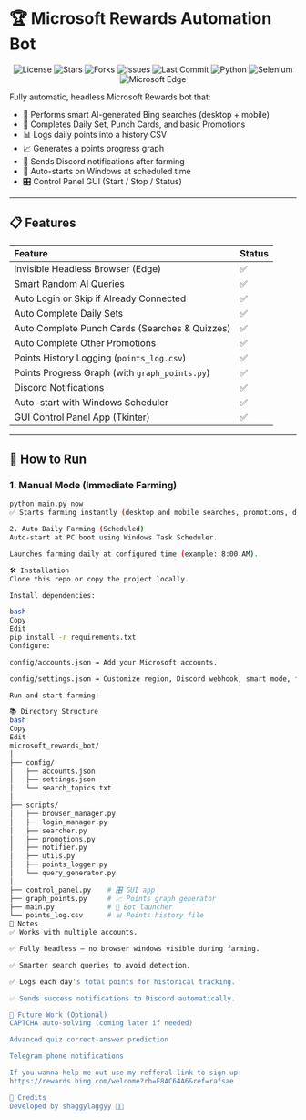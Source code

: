 # 🏆 Microsoft Rewards Automation Bot

<p align="center">
  <img src="https://img.shields.io/github/license/shaggylaggyy/microsoft-rewards-bot?color=brightgreen&style=for-the-badge" alt="License">
  <img src="https://img.shields.io/github/stars/shaggylaggyy/microsoft-rewards-bot?color=yellow&style=for-the-badge" alt="Stars">
  <img src="https://img.shields.io/github/forks/shaggylaggyy/microsoft-rewards-bot?color=blue&style=for-the-badge" alt="Forks">
  <img src="https://img.shields.io/github/issues/shaggylaggyy/microsoft-rewards-bot?color=red&style=for-the-badge" alt="Issues">
  <img src="https://img.shields.io/github/last-commit/shaggylaggyy/microsoft-rewards-bot?color=purple&style=for-the-badge" alt="Last Commit">
  <img src="https://img.shields.io/badge/Python-3.11%2B-blue?style=for-the-badge&logo=python" alt="Python">
  <img src="https://img.shields.io/badge/Made%20With-Selenium-brightgreen?style=for-the-badge&logo=selenium" alt="Selenium">
  <img src="https://img.shields.io/badge/Edge-Automation-blue?style=for-the-badge&logo=microsoftedge" alt="Microsoft Edge">
</p>


Fully automatic, headless Microsoft Rewards bot that:

- 🔎 Performs smart AI-generated Bing searches (desktop + mobile)
- 🎯 Completes Daily Set, Punch Cards, and basic Promotions
- 📊 Logs daily points into a history CSV
- 📈 Generates a points progress graph
- 📩 Sends Discord notifications after farming
- 🚀 Auto-starts on Windows at scheduled time
- 🎛️ Control Panel GUI (Start / Stop / Status)

---

## 📋 Features

| Feature | Status |
|:--------|:-------|
| Invisible Headless Browser (Edge) | ✅ |
| Smart Random AI Queries | ✅ |
| Auto Login or Skip if Already Connected | ✅ |
| Auto Complete Daily Sets | ✅ |
| Auto Complete Punch Cards (Searches & Quizzes) | ✅ |
| Auto Complete Other Promotions | ✅ |
| Points History Logging (`points_log.csv`) | ✅ |
| Points Progress Graph (with `graph_points.py`) | ✅ |
| Discord Notifications | ✅ |
| Auto-start with Windows Scheduler | ✅ |
| GUI Control Panel App (Tkinter) | ✅ |

---

## 🚀 How to Run

### 1. Manual Mode (Immediate Farming)

```bash
python main.py now
✅ Starts farming instantly (desktop and mobile searches, promotions, daily sets).

2. Auto Daily Farming (Scheduled)
Auto-start at PC boot using Windows Task Scheduler.

Launches farming daily at configured time (example: 8:00 AM).

🛠 Installation
Clone this repo or copy the project locally.

Install dependencies:

bash
Copy
Edit
pip install -r requirements.txt
Configure:

config/accounts.json → Add your Microsoft accounts.

config/settings.json → Customize region, Discord webhook, smart mode, farming time.

Run and start farming!

📚 Directory Structure
bash
Copy
Edit
microsoft_rewards_bot/
│
├── config/
│   ├── accounts.json
│   ├── settings.json
│   └── search_topics.txt
│
├── scripts/
│   ├── browser_manager.py
│   ├── login_manager.py
│   ├── searcher.py
│   ├── promotions.py
│   ├── notifier.py
│   ├── utils.py
│   ├── points_logger.py
│   └── query_generator.py
│
├── control_panel.py    # 🎛️ GUI app
├── graph_points.py     # 📈 Points graph generator
├── main.py             # 🧠 Bot launcher
└── points_log.csv      # 📊 Points history file
📄 Notes
✅ Works with multiple accounts.

✅ Fully headless — no browser windows visible during farming.

✅ Smarter search queries to avoid detection.

✅ Logs each day's total points for historical tracking.

✅ Sends success notifications to Discord automatically.

🎯 Future Work (Optional)
CAPTCHA auto-solving (coming later if needed)

Advanced quiz correct-answer prediction

Telegram phone notifications

If you wanna help me out use my refferal link to sign up:
https://rewards.bing.com/welcome?rh=F8AC64A6&ref=rafsae

🧠 Credits
Developed by shaggylaggyy 🧠🚀
